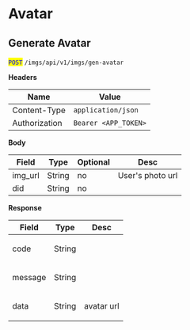 # Avatar

## Generate Avatar

<mark style="color:blue;">`POST`</mark> `/imgs/api/v1/imgs/gen-avatar`

**Headers**

| Name          | Value                |
| ------------- | -------------------- |
| Content-Type  | `application/json`   |
| Authorization | `Bearer <APP_TOKEN>` |

**Body**

| Field    | Type   | Optional | Desc             |
| -------- | ------ | -------- | ---------------- |
| img\_url | String | no       | User's photo url |
| did      | String | no       |                  |

**Response**

| Field   | Type   | Desc                  |
| ------- | ------ | --------------------- |
| code    | String | <p><br></p>           |
| message | String | <p><br></p>           |
| data    | String | <p>avatar url<br></p> |

